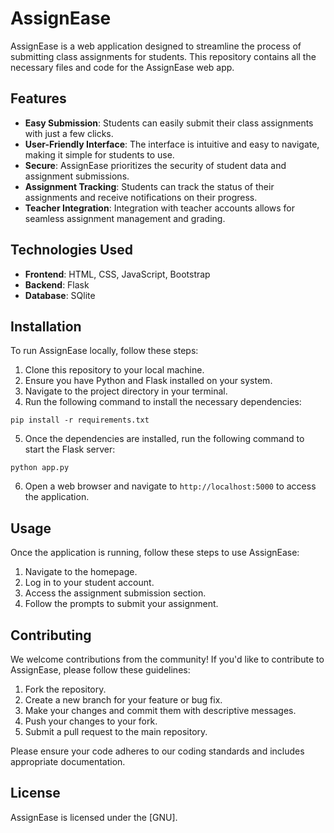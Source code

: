 
# AssignEase

AssignEase is a web application designed to streamline the process of submitting class assignments for students. This repository contains all the necessary files and code for the AssignEase web app.

## Features

- **Easy Submission**: Students can easily submit their class assignments with just a few clicks.
- **User-Friendly Interface**: The interface is intuitive and easy to navigate, making it simple for students to use.
- **Secure**: AssignEase prioritizes the security of student data and assignment submissions.
- **Assignment Tracking**: Students can track the status of their assignments and receive notifications on their progress.
- **Teacher Integration**: Integration with teacher accounts allows for seamless assignment management and grading.

## Technologies Used

- **Frontend**: HTML, CSS, JavaScript, Bootstrap
- **Backend**: Flask
- **Database**: SQlite

## Installation

To run AssignEase locally, follow these steps:

1. Clone this repository to your local machine.
2. Ensure you have Python and Flask installed on your system.
3. Navigate to the project directory in your terminal.
4. Run the following command to install the necessary dependencies:

```
pip install -r requirements.txt
```

5. Once the dependencies are installed, run the following command to start the Flask server:

```
python app.py
```

6. Open a web browser and navigate to `http://localhost:5000` to access the application.

## Usage

Once the application is running, follow these steps to use AssignEase:

1. Navigate to the homepage.
2. Log in to your student account.
3. Access the assignment submission section.
4. Follow the prompts to submit your assignment.

## Contributing

We welcome contributions from the community! If you'd like to contribute to AssignEase, please follow these guidelines:

1. Fork the repository.
2. Create a new branch for your feature or bug fix.
3. Make your changes and commit them with descriptive messages.
4. Push your changes to your fork.
5. Submit a pull request to the main repository.

Please ensure your code adheres to our coding standards and includes appropriate documentation.

## License

AssignEase is licensed under the [GNU].